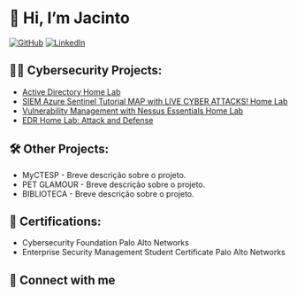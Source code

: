 # 👋 Hi, I’m Jacinto  
[![GitHub](https://img.shields.io/badge/-Github-black?style=flat-square&logo=github&logoColor=white&link=https://github.com/JacintoL)](https://github.com/JacintoL) [![LinkedIn](https://img.shields.io/badge/-LinkedIn-blue?style=flat-square&logo=linkedin&logoColor=white&link=https://www.linkedin.com/in/jacinto-lopes/)](https://www.linkedin.com/in/jacinto-lopes/)

## 👨‍💻 Cybersecurity Projects:
- [Active Directory Home Lab](https://github.com/JacintoL/ActiveDirectoryLab)
- [SIEM Azure Sentinel Tutorial MAP with LIVE CYBER ATTACKS!   Home Lab](https://github.com/JacintoL/SIEM-Azure-Sentinel-MAP-with-LIVE-CYBER-ATTACKS)
- [Vulnerability Management with Nessus Essentials Home Lab](https://github.com/JacintoL/Vulnerability-Management-with-Nessus-Essentials)
- [EDR Home Lab: Attack and Defense](https://github.com/JacintoL/EDR-Home-Lab-Attack-and-Defense)

## 🛠 Other Projects:
- MyCTESP  - Breve descrição sobre o projeto.
- PET GLAMOUR - Breve descrição sobre o projeto.
- BIBLIOTECA - Breve descrição sobre o projeto.

## 📄 Certifications:
- Cybersecurity Foundation Palo Alto Networks
- Enterprise Security Management Student Certificate Palo Alto Networks

## 🤳 Connect with me


<!--
**joshmadakor1/joshmadakor1** is a ✨ _special_ ✨ repository because its `README.md` (this file) appears on your GitHub profile.

Here are some ideas to get you started:

- 🔭 I’m currently working on ...
- 🌱 I’m currently learning ...
- 👯 I’m looking to collaborate on ...
- 🤔 I’m looking for help with ...
- 💬 Ask me about ...
- 📫 How to reach me: ...
- 😄 Pronouns: ...
- ⚡ Fun fact: ...
-->
<!---
JacintoL/JacintoL is a ✨ special ✨ repository because its `README.md` (this file) appears on your GitHub profile.
You can click the Preview link to take a look at your changes.
--->
